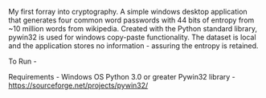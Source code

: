 My first forray into cryptography. A simple windows desktop application that generates four common word passwords with 44 bits of entropy from ~10 million words from wikipedia. Created with the Python standard library, pywin32 is used for windows copy-paste functionality. The dataset is local and the application stores no information - assuring the entropy is retained.


To Run - 

Requirements - 
Windows OS
Python 3.0 or greater
Pywin32 library - https://sourceforge.net/projects/pywin32/
